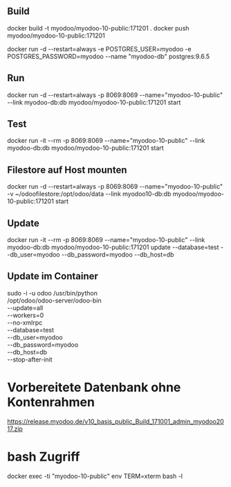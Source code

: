 ## Build
docker build -t myodoo/myodoo-10-public:171201 .
docker push myodoo/myodoo-10-public:171201

docker run -d --restart=always -e POSTGRES_USER=myodoo -e POSTGRES_PASSWORD=myodoo --name "myodoo-db" postgres:9.6.5

## Run
docker run -d --restart=always -p 8069:8069 --name="myodoo-10-public" --link myodoo-db:db  myodoo/myodoo-10-public:171201 start

## Test
docker run -it --rm -p 8069:8069 --name="myodoo-10-public" --link myodoo-db:db  myodoo/myodoo-10-public:171201 start
 
 
## Filestore auf Host mounten
docker run -d --restart=always -p 8069:8069 --name="myodoo-10-public" -v ~/odoofilestore:/opt/odoo/data --link myodoo10-db:db  myodoo/myodoo-10-public:171201 start
 
## Update
docker run -it --rm -p 8069:8069 --name="myodoo-10-public" --link myodoo-db:db myodoo/myodoo-10-public:171201 update --database=test --db_user=myodoo --db_password=myodoo --db_host=db
 
 
## Update im Container
sudo -i -u odoo /usr/bin/python \
    /opt/odoo/odoo-server/odoo-bin \
    --update=all \
    --workers=0 \
    --no-xmlrpc \
    --database=test \
    --db_user=myodoo \
    --db_password=myodoo \
    --db_host=db \
    --stop-after-init

# Vorbereitete Datenbank ohne Kontenrahmen
https://release.myodoo.de/v10_basis_public_Build_171001_admin_myodoo2017.zip
 
# bash Zugriff
docker exec -ti "myodoo-10-public" env TERM=xterm bash -l

